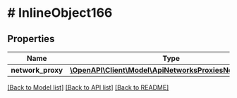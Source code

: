 # # InlineObject166

## Properties

Name | Type | Description | Notes
------------ | ------------- | ------------- | -------------
**network_proxy** | [**\OpenAPI\Client\Model\ApiNetworksProxiesNetworkProxy**](ApiNetworksProxiesNetworkProxy.md) |  | [optional]

[[Back to Model list]](../../README.md#models) [[Back to API list]](../../README.md#endpoints) [[Back to README]](../../README.md)

